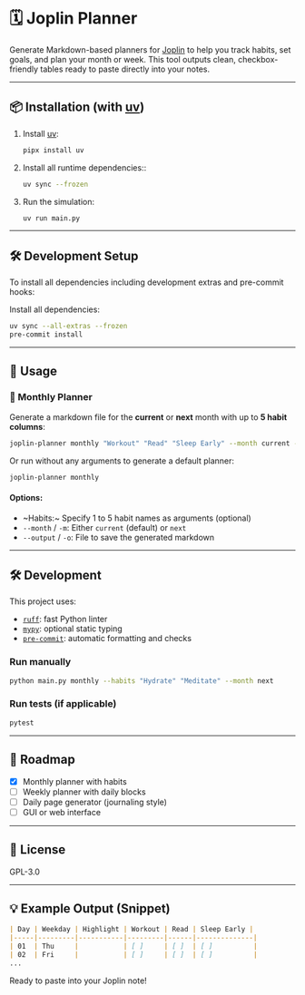 # 🗓️ Joplin Planner

Generate Markdown-based planners for [Joplin](https://joplinapp.org/) to help you track habits, set goals, and plan your month or week. This tool outputs clean, checkbox-friendly tables ready to paste directly into your notes.

---

## 📦 Installation (with [uv](https://github.com/astral-sh/uv))

1. Install [uv](https://github.com/astral-sh/uv):
   ```bash
   pipx install uv
   ```

1. Install all runtime dependencies::
   ```bash
   uv sync --frozen
   ```

1. Run the simulation:
   ```bash
   uv run main.py
   ```

---

## 🛠 Development Setup
To install all dependencies including development extras and pre-commit hooks:

Install all dependencies:
   ```bash
   uv sync --all-extras --frozen
   pre-commit install
   ```

------

## 🚀 Usage

### 📅 Monthly Planner
Generate a markdown file for the **current** or **next** month with up to **5 habit columns**:

```bash
joplin-planner monthly "Workout" "Read" "Sleep Early" --month current --output planner.md
```

Or run without any arguments to generate a default planner:

```bash
joplin-planner monthly
```

#### Options:
- ~Habits:~ Specify 1 to 5 habit names as arguments (optional)
- `--month` / `-m`: Either `current` (default) or `next`
- `--output` / `-o`: File to save the generated markdown

---

## 🛠 Development

This project uses:
- [`ruff`](https://docs.astral.sh/ruff/): fast Python linter
- [`mypy`](http://mypy-lang.org/): optional static typing
- [`pre-commit`](https://pre-commit.com/): automatic formatting and checks

### Run manually
```bash
python main.py monthly --habits "Hydrate" "Meditate" --month next
```

### Run tests (if applicable)
```bash
pytest
```

---

## 🔮 Roadmap
- [x] Monthly planner with habits
- [ ] Weekly planner with daily blocks
- [ ] Daily page generator (journaling style)
- [ ] GUI or web interface

---

## 📄 License
GPL-3.0

---

## 💡 Example Output (Snippet)
```markdown
| Day | Weekday | Highlight | Workout | Read | Sleep Early |
|-----|---------|-----------|---------|------|--------------|
| 01  | Thu     |           | [ ]     | [ ]  | [ ]          |
| 02  | Fri     |           | [ ]     | [ ]  | [ ]          |
...
```

Ready to paste into your Joplin note!
